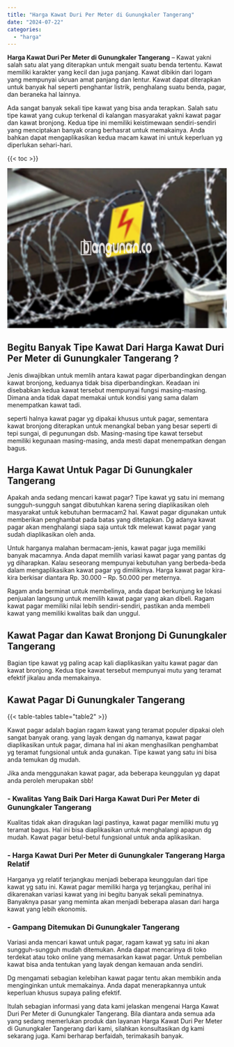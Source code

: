 ```yaml
---
title: "Harga Kawat Duri Per Meter di Gunungkaler Tangerang"
date: "2024-07-22"
categories: 
  - "harga"
---
```


**Harga Kawat Duri Per Meter di Gunungkaler Tangerang** – Kawat yakni salah satu alat yang diterapkan untuk mengait suatu benda tertentu. Kawat memiliki karakter yang kecil dan juga panjang. Kawat dibikin dari logam yang mempunyai ukruan amat panjang dan lentur. Kawat dapat diterapkan untuk banyak hal seperti penghantar listrik, penghalang suatu benda, pagar, dan beraneka hal lainnya.

Ada sangat banyak sekali tipe kawat yang bisa anda terapkan. Salah satu tipe kawat yang cukup terkenal di kalangan masyarakat yakni kawat pagar dan kawat bronjong. Kedua tipe ini memiliki keistimewaan sendiri-sendiri yang menciptakan banyak orang berhasrat untuk memakainya. Anda bahkan dapat mengaplikasikan kedua macam kawat ini untuk keperluan yg diperlukan sehari-hari.

{{< toc >}}

![Harga Kawat Duri Per Meter di Gunungkaler Tangerang](/images/jual-kawat-murah13.png)

## Begitu Banyak Tipe Kawat Dari Harga Kawat Duri Per Meter di Gunungkaler Tangerang ?

Jenis diwajibkan untuk memlih antara kawat pagar diperbandingkan dengan kawat bronjong, keduanya tidak bisa diperbandingkan. Keadaan ini disebabkan kedua kawat tersebut mempunyai fungsi masing-masing. Dimana anda tidak dapat memakai untuk kondisi yang sama dalam menempatkan kawat tadi.

seperti halnya kawat pagar yg dipakai khusus untuk pagar, sementara kawat bronjong diterapkan untuk menangkal beban yang besar seperti di tepi sungai, di pegunungan dsb. Masing-masing tipe kawat tersebut memiliki kegunaan masing-masing, anda mesti dapat menempatkan dengan bagus.

## Harga Kawat Untuk Pagar Di Gunungkaler Tangerang

Apakah anda sedang mencari kawat pagar? Tipe kawat yg satu ini memang sungguh-sungguh sangat dibutuhkan karena sering diaplikasikan oleh masyarakat untuk kebutuhan bermacam2 hal. Kawat pagar digunakan untuk memberikan penghambat pada batas yang ditetapkan. Dg adanya kawat pagar akan menghalangi siapa saja untuk tdk melewat kawat pagar yang sudah diaplikasikan oleh anda.

Untuk harganya malahan bermacam-jenis, kawat pagar juga memiliki banyak macamnya. Anda dapat memilih variasi kawat pagar yang pantas dg yg diharapkan. Kalau seseorang mempunyai kebutuhan yang berbeda-beda dalam mengaplikasikan kawat pagar yg dimilikinya. Harga kawat pagar kira-kira berkisar diantara Rp. 30.000 – Rp. 50.000 per meternya.

Ragam anda berminat untuk membelinya, anda dapat berkunjung ke lokasi penjualan langsung untuk memilih kawat pagar yang akan dibeli. Ragam kawat pagar memiliki nilai lebih sendiri-sendiri, pastikan anda membeli kawat yang memiliki kwalitas baik dan unggul.

## Kawat Pagar dan Kawat Bronjong Di Gunungkaler Tangerang

Bagian tipe kawat yg paling acap kali diaplikasikan yaitu kawat pagar dan kawat bronjong. Kedua tipe kawat tersebut mempunyai mutu yang teramat efektif jikalau anda memakainya.

## Kawat Pagar Di Gunungkaler Tangerang

{{< table-tables table="table2" >}}

Kawat pagar adalah bagian ragam kawat yang teramat populer dipakai oleh sangat banyak orang. yang layak dengan dg namanya, kawat pagar diaplikasikan untuk pagar, dimana hal ini akan menghasilkan penghambat yg teramat fungsional untuk anda gunakan. Tipe kawat yang satu ini bisa anda temukan dg mudah.

Jika anda menggunakan kawat pagar, ada beberapa keunggulan yg dapat anda peroleh merupakan sbb!

### \- Kwalitas Yang Baik Dari Harga Kawat Duri Per Meter di Gunungkaler Tangerang

Kualitas tidak akan diragukan lagi pastinya, kawat pagar memiliki mutu yg teramat bagus. Hal ini bisa diaplikasikan untuk menghalangi apapun dg mudah. Kawat pagar betul-betul fungsional untuk anda aplikasikan.

### \- Harga Kawat Duri Per Meter di Gunungkaler Tangerang Harga Relatif

Harganya yg relatif terjangkau menjadi beberapa keunggulan dari tipe kawat yg satu ini. Kawat pagar memiliki harga yg terjangkau, perihal ini dikarenakan variasi kawat yang ini begitu banyak sekali peminatnya. Banyaknya pasar yang meminta akan menjadi beberapa alasan dari harga kawat yang lebih ekonomis.

### \- Gampang Ditemukan Di Gunungkaler Tangerang

Variasi anda mencari kawat untuk pagar, ragam kawat yg satu ini akan sungguh-sungguh mudah ditemukan. Anda dapat mencarinya di toko terdekat atau toko online yang memasarkan kawat pagar. Untuk pembelian kawat bisa anda tentukan yang layak dengan kemauan anda sendiri.

Dg mengamati sebagian kelebihan kawat pagar tentu akan membikin anda menginginkan untuk memakainya. Anda dapat menerapkannya untuk keperluan khusus supaya paling efektif.

Itulah sebagian informasi yang data kami jelaskan mengenai Harga Kawat Duri Per Meter di Gunungkaler Tangerang. Bila diantara anda semua ada yang sedang memerlukan produk dan layanan Harga Kawat Duri Per Meter di Gunungkaler Tangerang dari kami, silahkan konsultasikan dg kami sekarang juga. Kami berharap berfaidah, terimakasih banyak.
